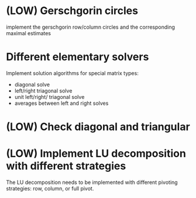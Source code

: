   
# (LOW) Gerschgorin circles 
  
  implement the gerschgorin row/column circles and the corresponding maximal estimates 

# Different elementary solvers 
  
  Implement solution algorithms for special matrix types:
  - diagonal solve 
  - left/right triagonal solve 
  - unit left/right/ triagonal solve 
  - averages between left and right solves 
  
# (LOW) Check diagonal and triangular

# (LOW) Implement LU decomposition with different strategies 
  
  The LU decomposition needs to be implemented 
  with different pivoting strategies:
  row, column, or full pivot. 
  
